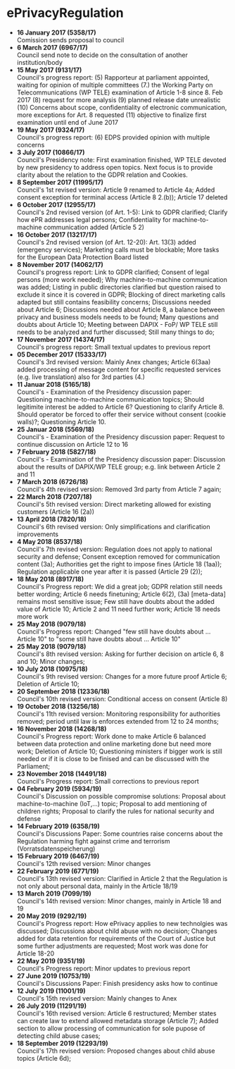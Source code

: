 
# ePrivacyRegulation

- **16 January 2017 (5358/17)**\
Comission sends proposal to council
- **6 March 2017 (6967/17)**\
Council send note to decide on the consultation of another institution/body
- **15 May 2017 (9131/17)**\
Council's progress report: (5) Rapporteur at parliament appointed, waiting for opinion of multiple committees (7.)  the Working
Party on Telecommunications (WP TELE) examination of Article 1-8 since 8. Feb 2017 (8) request for more analysis (9) planned release date unrealistic (10) Concerns about scope, confidentiality of electronic communication, more exceptions for Art. 8 requested (11) objective to finalize first examination until end of June 2017
- **19 May 2017 (9324/17)**\
Council's progress report: (6) EDPS provided opinion with multiple concerns
- **3 July 2017 (10866/17)**\
Council's Presidency note: First examination finished, WP TELE devoted by new presidency to address open topics. Next focus is to provide clarity about the relation to the GDPR relation and Cookies. 
- **8 September 2017 (11995/17)**\
Council's 1st revised version: Article 9 renamed to Article 4a; Added consent exception for terminal access (Article 8 2.(b)); Article 17 deleted
- **6 October 2017 (12955/17)**\
Council's 2nd revised version (of Art. 1-5): Link to GDPR clarified; Clarify how ePR addresses legal persons; Confidentiality for machine-to-machine communication added (Article 5 2)
- **16 October 2017 (13217/17)**\
Council's 2nd revised version (of Art. 12-20): Art. 13(3) added (emergency services); Marketing calls must be blockable; More tasks for the European Data Protection Board listed
- **8 November 2017 (14062/17)**\
Council's progress report: Link to GDPR clarified; Consent of legal persons (more work needed); Why machine-to-machine communication was added; Listing in public directories clarified but question raised to exclude it since it is covered in GDPR; Blocking of direct marketing calls adapted but still contains feasibility concerns; Discussions needed about Article 6; Discussions needed about Article 8, a balance between privacy and business models needs to be found; Many questions and doubts about Article 10; Meeting between DAPIX - FoP/ WP TELE still needs to be analyzed and further discussed; Still many things to do;
- **17 November 2017 (14374/17)**\
Council's progress report: Small textual updates to previous report
- **05 December 2017 (15333/17)**\
Council's 3rd revised version: Mainly Anex changes; Article 6(3aa) added processing of message content for specific requested services (e.g. live translation) also for 3rd parties (4.)
- **11 Januar 2018 (5165/18)**\
Council's - Examination of the Presidency discussion paper: Questioning machine-to-machine communication topics; Should legitimite interest be added to Article 6? Questioning to clarify Article 8. Should operator be forced to offer their service without consent (cookie walls)?; Questioning Article 10.
- **25 Januar 2018 (5569/18)**\
Council's - Examination of the Presidency discussion paper: Request to continue discussion on Article 12 to 16
- **7 February 2018 (5827/18)**\
Council's - Examination of the Presidency discussion paper: Discussion about the results of DAPIX/WP TELE group; e.g. link between Article 2 and 11
- **7 March 2018 (6726/18)**\
Council's 4th revised version: Removed 3rd party from Article 7 again; 
- **22 March 2018 (7207/18)**\
Council's 5th revised version: Direct marketing allowed for existing customers (Article 16 (2a))
- **13 April 2018 (7820/18)**\
Council's 6th revised version: Only simplifications and clarification improvements
- **4 May 2018 (8537/18)**\
Council's 7th revised version: Regulation does not apply to national security and defense; Consent exception removed for communication content (3a); Authorities get the right to impose fines (Article 18 (1aa)); Regulation applicable one year after it is passed (Article 29 (2));
- **18 May 2018 (8917/18)**\
Council's Progress report: We did a great job; GDPR relation still needs better wording; Article 6 needs finetuning; Article 6(2), (3a) [meta-data] remains most sensitive issue; Few still have doubts about the added value of Article 10; Article 2 and 11 need further work; Article 18 needs more work
- **25 May 2018 (9079/18)**\
Council's Progress report: Changed "few still have doubts about ... Article 10" to "some still have doubts about ... Article 10"
- **25 May 2018 (9079/18)**\
Council's 8th revised version: Asking for further decision on article 6, 8 and 10; Minor changes;
- **10 July 2018 (10975/18)**\
Council's 9th revised version: Changes for a more future proof Article 6; Deletion of Article 10; 
- **20 September 2018 (12336/18)**\
Council's 10th revised version: Conditional access on consent (Article 8)
- **19 October 2018 (13256/18)**\
Council's 11th revised version: Monitoring responsibility for authorities removed; period until law is enforces extended from 12 to 24 months;
- **16 November 2018 (14268/18)**\
Council's Progress report: Work done to make Article 6 balanced between data protection and online marketing done but need more work; Deletion of Article 10; Questioning ministers if bigger work is still needed or if it is close to be finised and can be discussed with the Parliament;
- **23 November 2018 (14491/18)**\
Council's Progress report: Small corrections to previous report
- **04 February 2019 (5934/19)**\
Council's Discussion on possible compromise solutions: Proposal about machine-to-machine (IoT,...) topic; Proposal to add mentioning of children rights; Proposal to clarify the rules for national security and defense
- **14 February 2019 (6358/19)**\
Council's Discussions Paper: Some countries raise concerns about the Regulation harming fight against crime and terrorism (Vorratsdatenspeicherung)
- **15 February 2019 (6467/19)**\
Council's 12th revised version: Minor changes
- **22 February 2019 (6771/19)**\
Council's 13th revised version: Clarified in Article 2 that the Regulation is not only about personal data, mainly in the Article 18/19
- **13 March 2019 (7099/19)**\
Council's 14th revised version: Minor changes, mainly in Article 18 and 19
- **20 May 2019 (9292/19)**\
Council's Progress report: How ePrivacy applies to new technolgies was discussed; Discussions about child abuse with no decision; Changes added for data retention for requirements of the Court of Justice but some further adjustments are requested; Most work was done for Article 18-20
- **22 May 2019 (9351/19)**\
Council's Progress report: Minor updates to previous report
- **27 June 2019 (10753/19)**\
Council's Discussions Paper: Finish presidency asks how to continue
- **12 July 2019 (11001/19)**\
Council's 15th revised version: Mainly changes to Anex
- **26 July 2019 (11291/19)**\
Council's 16th revised version: Article 6 restructured; Member states can create law to extend allowed metadata storage (Article 7); Added section to allow processing of communication for sole pupose of detecting child abuse cases; 
- **18 September 2019 (12293/19)**\
Council's 17th revised version: Proposed changes about child abuse topics (Article 6d);


